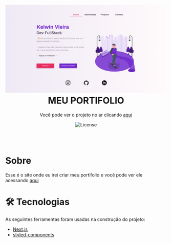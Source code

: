 <h1 align="center">
  <img alt="capa" title="Portifolio" src="./public/img/capa.png" />
  MEU PORTIFOLIO
</h1>

<p align="center">
  Você pode ver o projeto no ar clicando
  <a href="https://kelwin.vercel.app">aqui</a>
</p>

<p align="center">
  <img alt="License" src="https://img.shields.io/badge/license-MIT-brightgreen">
</p>

<br/>
<br/>

# Sobre

Esse é o site onde eu irei criar meu portifolio e você pode ver ele acessando <a href="https://kelwin.vercel.app">aqui</a>

# 🛠 Tecnologias

As seguintes ferramentas foram usadas na construção do projeto:

- [Next.js](https://nextjs.org)
- [styled-components](https://styled-components.com/)
